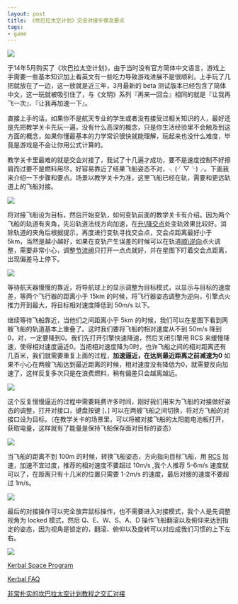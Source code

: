 ```yaml
---
layout: post
title: 《坎巴拉太空计划》交会对接步骤及要点
tags:
- game
---
```


![](https://ww2.sinaimg.cn/large/006tNc79gy1fe2sjg71v7j30ll01l0sx.jpg)

于14年5月购买了《坎巴拉太空计划》，由于当时没有官方简体中文语言，游戏上手需要一些基本知识加上看英文有一些吃力导致游戏进展不是很顺利，上手玩了几把就放在了一边，这一放就是近三年，3月最新的 beta 测试版本已经包含了简体中文，这一玩就被吸引住了，与《文明》系列『再来一回合』相同的就是『让我再飞一次』、『让我再加速一下』。

直接上手的话，如果你不是航天专业的学生或者没有接受过相关知识的人，最好还是先把教学关卡先玩一遍，没有什么高深的概念，只是你生活经验里不会触及到这方面的概念，如果你懂最基本的力学常识很快就能理解，玩起来也没什么难度，毕竟是游戏是不会让你用公式计算的。

教学关卡里最难的就是交会对接了，我试了十几遍才成功，要不是速度控制不好擦肩而过要不是燃料用尽，好容易靠近了结果飞船姿态不对，╮(╯▽╰)╭。下面我来介绍一下步骤和要点。场景以教学关卡为准，这里飞船已经在轨，需要和更远轨道上的飞船对接。

![](https://ww3.sinaimg.cn/large/006tNc79gy1fe2sljjhtaj31400p07kc.jpg)

将对接飞船设为目标，然后开始变轨，如何变轨前面的教学关卡有介绍。因为两个飞船的轨道有夹角，先沿轨道法线方向加速，在[升\降交点](1)处变轨效果比较好。消除轨道的夹角后根据提示，再度进行变轨寻找交会点，交会点距离最好小于 5km，当然是越小越好，如果在变轨产生误差的时候可以在轨道[顺\逆向]()点火调整，需要非常小心，调整[节流阀]()只打开一点点就好，并在星图下盯着交会点距离，出现偏差马上停下。

![](https://ww4.sinaimg.cn/large/006tNc79gy1fe2slvx9sqj31400p048v.jpg)

等待航天器慢慢的靠近，将导航球上的显示调整为目标模式，以显示与目标的速度差，等两个飞行器的距离小于 15km 的时候，将飞行器姿态调整为逆向，引擎点火推力开到最大，将目标相对速度降低到 50m/s 以下。

继续等待飞船靠近，当他们之间距离小于 5km 的时候，我们可以在星图下看到两艘飞船的轨道基本上重叠了。这时我们要将飞船的相对速度从不到 50m/s 降到0，对，一定要降到0。我们先打开引擎快速降速，然后关闭引擎用 RCS 来缓慢降速，使得相对速度逼近0。当把相对速度降为0时，也许飞船之间的相对距离还有几百米，我们就需要重复上面的过程，**加速逼近，在达到最近距离之前减速为0** 如果不小心在两艘飞船达到最近距离的时候，相对速度没有降低为0，就需要反向加速了，这样反复多次只是在浪费燃料，稍有偏差只会越离越远。

![](https://ww3.sinaimg.cn/large/006tNc79gy1fe2sm7asoij31400p04ab.jpg)

这个反复慢慢逼近的过程中需要耗费许多时间，刚好我们用来为飞船的对接做好姿态的调整，打开对接口，键盘按键 [、] 可以在两艘飞船之间切换，将对方飞船的对接口设为目标。（在教学关卡的场景里，可以将被对接飞船的太阳能电池板打开，获取电量，这样就有了能量是保持飞船保存面对目标的姿态）

![](https://ww1.sinaimg.cn/large/006tNc79gy1fe2smwudvmj31400p0tr7.jpg)

当飞船的距离不到 100m 的时候，转换飞船姿态，方向指向目标飞船，用 [RCS]() 加速，加速不宜过度，推荐的相对速度不要超过 10m/s ,我个人推荐 5-6m/s 速度就可以了，在距离只有十几米的位置只需要 1-2m/s 的速度，最后对接的速度不要超过 1m/s。

![](https://ww1.sinaimg.cn/large/006tNc79gy1fe2sn08ax3j31400p01kx.jpg)

最后的对接操作可以完全放弃鼠标操作，也不需要进入对接模式，我个人是先调整视角为 locked 模式，然后 Q、E、W、S、A、D 操作飞船翻滚以及俯仰来达到指定的姿态，因为视角是锁定的，翻滚、俯仰以及旋转可以对应成我们习惯的上下左右。

![](https://ww3.sinaimg.cn/large/006tNc79gy1fe2sn1rwbqj31400p0ngm.jpg)

[Kerbal Space Program](http://store.steampowered.com/app/220200)

[Kerbal FAQ](http://wiki.kerbalspaceprogram.com/wiki/FAQ/zh-cn)

[非常朴实的坎巴拉太空计划教程之交汇对接](http://www.bilibili.com/video/av8972182/)


[1]: http://wiki.kerbalspaceprogram.com/wiki/Terminology/zh-cn

